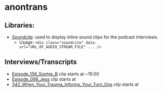 # anontrans

## Libraries:
- [Soundcite](https://soundcite.knightlab.com/): used to display inline sound clips for the podcast interviews.
  - Usage: `<div class="soundcite" data-url="URL_OF_AUDIO_STREAM_FILE" ... />`

## Interviews/Transcripts
- [Episode_156_Sophie_B](https://mentalpod.com/Sophie-Bull-podcast) clip starts at ~15:00
- [Episode_099_Jess](https://mentalpod.com/Jess-Podcast) clip starts at
- [342_When_Your_Trauma_Informs_Your_Turn_Ons](https://mentalpod.com/archives/4568) clip starts at